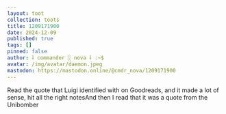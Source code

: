 ```yaml
---
layout: toot
collection: toots
title: 1209171900
date: 2024-12-09
published: true
tags: []
pinned: false
author: ⸸ commander ░ nova ⸸ :~$
avatar: /img/avatar/daemon.jpeg
mastodon: https://mastodon.online/@cmdr_nova/1209171900
---
```


Read the quote that Luigi identified with on Goodreads, and it made a lot of sense, hit all the right notesAnd then I read that it was a quote from the Unibomber

